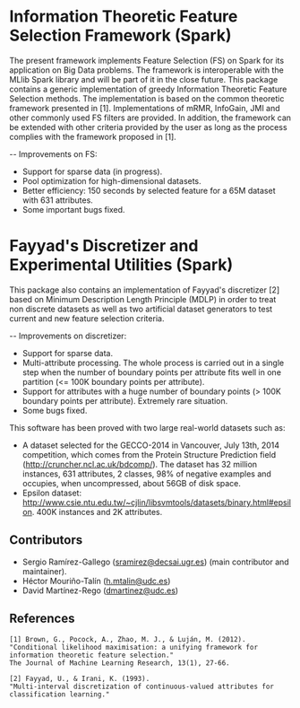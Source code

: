 Information Theoretic Feature Selection Framework (Spark)
===========================================================

The present framework implements Feature Selection (FS) on Spark for its application on Big Data problems. The framework is interoperable with the MLlib Spark library and will be part of it in the close future.
This package contains a generic implementation of greedy Information Theoretic Feature Selection methods. The implementation is based on the common theoretic framework presented in [1]. Implementations of mRMR, InfoGain, JMI and other commonly used FS filters are provided. In addition, the framework can be extended with other criteria provided by the user as long as the process complies with the framework proposed in [1].

-- Improvements on FS:
* Support for sparse data (in progress).
* Pool optimization for high-dimensional datasets.
* Better efficiency: 150 seconds by selected feature for a 65M dataset with 631 attributes.
* Some important bugs fixed.

Fayyad's Discretizer and Experimental Utilities (Spark)
===========================================================

This package also contains an implementation of Fayyad's discretizer [2] based on Minimum Description Length Principle (MDLP) in order to treat non discrete datasets as well as two artificial dataset generators to test current and new feature selection criteria.

-- Improvements on discretizer:
* Support for sparse data.
* Multi-attribute processing. The whole process is carried out in a single step when the number of boundary points per attribute fits well in one partition (<= 100K boundary points per attribute). 
* Support for attributes with a huge number of boundary points (> 100K boundary points per attribute). Extremely rare situation. 
* Some bugs fixed. 

This software has been proved with two large real-world datasets such as:
* A dataset selected for the GECCO-2014 in Vancouver, July 13th, 2014 competition, which comes from the Protein Structure Prediction field (http://cruncher.ncl.ac.uk/bdcomp/). The dataset has 32 million instances, 631 attributes, 2 classes, 98% of negative examples and occupies, when uncompressed, about 56GB of disk space.
* Epsilon dataset: http://www.csie.ntu.edu.tw/~cjlin/libsvmtools/datasets/binary.html#epsilon. 400K instances and 2K attributes.

## Contributors

- Sergio Ramírez-Gallego (sramirez@decsai.ugr.es) (main contributor and maintainer).
- Héctor Mouriño-Talín (h.mtalin@udc.es)
- David Martínez-Rego (dmartinez@udc.es)

## References
```
[1] Brown, G., Pocock, A., Zhao, M. J., & Luján, M. (2012). 
"Conditional likelihood maximisation: a unifying framework for information theoretic feature selection." 
The Journal of Machine Learning Research, 13(1), 27-66.
```
```
[2] Fayyad, U., & Irani, K. (1993).
"Multi-interval discretization of continuous-valued attributes for classification learning."


```

